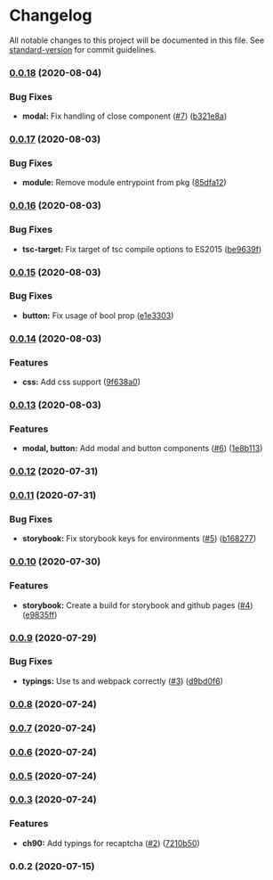 # Changelog

All notable changes to this project will be documented in this file. See [standard-version](https://github.com/conventional-changelog/standard-version) for commit guidelines.

### [0.0.18](https://github.com/prashanthr/swan-react/compare/v0.0.17...v0.0.18) (2020-08-04)


### Bug Fixes

* **modal:** Fix handling of close component ([#7](https://github.com/prashanthr/swan-react/issues/7)) ([b321e8a](https://github.com/prashanthr/swan-react/commit/b321e8a63a81ce5c01abe397df0c359b5d3cf198))

### [0.0.17](https://github.com/prashanthr/swan-react/compare/v0.0.16...v0.0.17) (2020-08-03)


### Bug Fixes

* **module:** Remove module entrypoint from pkg ([85dfa12](https://github.com/prashanthr/swan-react/commit/85dfa12b6dbc940e11c6b33dfa060cc92660cfe1))

### [0.0.16](https://github.com/prashanthr/swan-react/compare/v0.0.15...v0.0.16) (2020-08-03)


### Bug Fixes

* **tsc-target:** Fix target of tsc compile options to ES2015 ([be9639f](https://github.com/prashanthr/swan-react/commit/be9639f041613c9a06af479373638782d212a37d))

### [0.0.15](https://github.com/prashanthr/swan-react/compare/v0.0.14...v0.0.15) (2020-08-03)


### Bug Fixes

* **button:** Fix usage of bool prop ([e1e3303](https://github.com/prashanthr/swan-react/commit/e1e3303692cf4088350f6555f9c37b1733dfbd45))

### [0.0.14](https://github.com/prashanthr/swan-react/compare/v0.0.13...v0.0.14) (2020-08-03)


### Features

* **css:** Add css support ([9f638a0](https://github.com/prashanthr/swan-react/commit/9f638a04f48625ba58a0759994e8c9d15b6eccd9))

### [0.0.13](https://github.com/prashanthr/swan-react/compare/v0.0.12...v0.0.13) (2020-08-03)


### Features

* **modal, button:** Add modal and button components ([#6](https://github.com/prashanthr/swan-react/issues/6)) ([1e8b113](https://github.com/prashanthr/swan-react/commit/1e8b113a2b5ec98382e37ca33b53a7f2f313114f))

### [0.0.12](https://github.com/prashanthr/swan-react/compare/v0.0.11...v0.0.12) (2020-07-31)

### [0.0.11](https://github.com/prashanthr/swan-react/compare/v0.0.10...v0.0.11) (2020-07-31)


### Bug Fixes

* **storybook:** Fix storybook keys for environments ([#5](https://github.com/prashanthr/swan-react/issues/5)) ([b168277](https://github.com/prashanthr/swan-react/commit/b168277201ec90b160a01a4b376fe470a956dfe8))

### [0.0.10](https://github.com/prashanthr/swan-react/compare/v0.0.9...v0.0.10) (2020-07-30)


### Features

* **storybook:** Create a build for storybook and github pages ([#4](https://github.com/prashanthr/swan-react/issues/4)) ([e9835ff](https://github.com/prashanthr/swan-react/commit/e9835ff7ba804938b804c1eee5f487fc8d5affb5))

### [0.0.9](https://github.com/prashanthr/swan-react/compare/v0.0.8...v0.0.9) (2020-07-29)


### Bug Fixes

* **typings:** Use ts and webpack correctly ([#3](https://github.com/prashanthr/swan-react/issues/3)) ([d9bd0f6](https://github.com/prashanthr/swan-react/commit/d9bd0f608b974fcdf98c6401591dc1e65ca15a75))

### [0.0.8](https://github.com/prashanthr/swan-react/compare/v0.0.7...v0.0.8) (2020-07-24)

### [0.0.7](https://github.com/prashanthr/swan-react/compare/v0.0.6...v0.0.7) (2020-07-24)

### [0.0.6](https://github.com/prashanthr/swan-react/compare/v0.0.5...v0.0.6) (2020-07-24)

### [0.0.5](https://github.com/prashanthr/swan-react/compare/v0.0.4...v0.0.5) (2020-07-24)

### [0.0.3](https://github.com/prashanthr/swan-react/compare/v0.0.2...v0.0.3) (2020-07-24)


### Features

* **ch90:** Add typings for recaptcha ([#2](https://github.com/prashanthr/swan-react/issues/2)) ([7210b50](https://github.com/prashanthr/swan-react/commit/7210b507a38f6af36e1c3a91669fcb80027b8015))

### 0.0.2 (2020-07-15)
